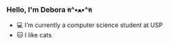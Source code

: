 ### Hello, I'm Debora ฅ^•ﻌ•^ฅ


- 💻 I’m currently a computer science student at USP
- 🐱 I like cats
